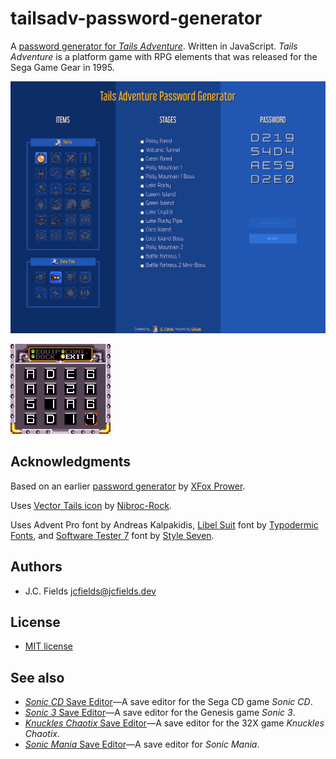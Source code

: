 # tailsadv-password-generator

A [password generator for *Tails Adventure*](https://jcfieldsdev.github.io/tailsadv-password-generator/). Written in JavaScript. *Tails Adventure* is a platform game with RPG elements that was released for the Sega Game Gear in 1995.

![Tails Adventure Password Generator](screenshot.png)

![Tails Adventure password input](password.png)

## Acknowledgments

Based on an earlier [password generator](http://xfox_prower.tripod.com/games/tagen.htm) by [XFox Prower](http://xfox_prower.tripod.com/).

Uses [Vector Tails icon](https://www.deviantart.com/nibroc-rock/art/Vector-Icon-Tails-524574874) by [Nibroc-Rock](https://www.deviantart.com/nibroc-rock).

Uses Advent Pro font by Andreas Kalpakidis, [Libel Suit](https://typodermicfonts.com/libel-suit/) font by [Typodermic Fonts](https://typodermicfonts.com/), and [Software Tester 7](http://www.styleseven.com/php/get_product.php?product=Software%20Tester%207) font by [Style Seven](http://www.styleseven.com/).

## Authors

- J.C. Fields <jcfields@jcfields.dev>

## License

- [MIT license](https://opensource.org/licenses/mit-license.php)

## See also

- [*Sonic CD* Save Editor](https://github.com/jcfieldsdev/sonic-cd-save-editor)—A save editor for the Sega CD game *Sonic CD*.
- [*Sonic 3* Save Editor](https://github.com/jcfieldsdev/sonic3-save-editor)—A save editor for the Genesis game *Sonic 3*.
- [*Knuckles Chaotix* Save Editor](https://github.com/jcfieldsdev/chaotix-save-editor)—A save editor for the 32X game *Knuckles Chaotix*.
- [*Sonic Mania* Save Editor](https://github.com/jcfieldsdev/sonic-mania-save-editor)—A save editor for *Sonic Mania*.

